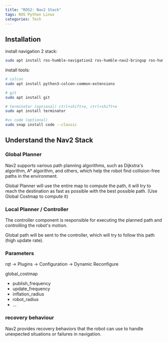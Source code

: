 ```yaml
---
title: "ROS2: Nav2 Stack"
tags: ROS Python Linux
categories: Tech
---
```


## Installation

install navigation 2 stack:
```bash
sudo apt install ros-humble-navigation2 ros-humble-nav2-bringup ros-humble-turtlebot3*
```

install tools:

```bash
# colcon
sudo apt install python3-colcon-common-extensions

# git
sudo apt install git

# terminator (optional) ctrl+shift+o, ctrl+shift+e
sudo apt install terminator

#vs code (optional)
sudo snap install code --classic
```


## Understand the Nav2 Stack


### Global Planner

Nav2 supports various path planning algorithms, such as Dijkstra's algorithm, A* algorithm, and others, which help the robot find collision-free paths in the environment.

Global Planner will use the entire map to compute the path, it will try to reach the destination as fast as possible with the best possible path. (Use Global Costmap to compute it)

### Local Planner / Controller

The controller component is responsible for executing the planned path and controlling the robot's motion.

Global path will be sent to the controller, which will try to follow this path (high update rate).


### Parameters

rqt -> Plugins -> Configuration -> Dynamic Reconfigure

global_costmap
 - publish_frequency
 - update_frequency
 - inflation_radius
 - robot_radius
 - ...

### recovery behaviour

Nav2 provides recovery behaviors that the robot can use to handle unexpected situations or failures in navigation.







